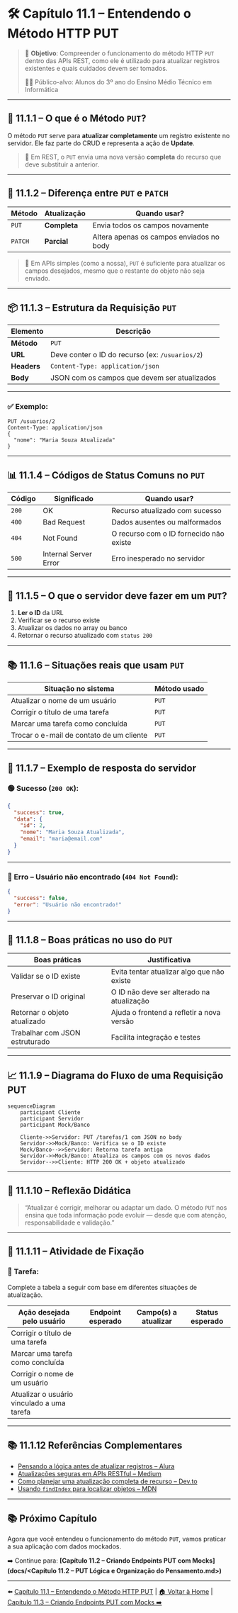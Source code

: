 # 🛠️ Capítulo 11.1 – Entendendo o Método HTTP PUT

> 🎯 **Objetivo**: Compreender o funcionamento do método HTTP `PUT` dentro das APIs REST, como ele é utilizado para atualizar registros existentes e quais cuidados devem ser tomados.
>
> 👨‍🎓 Público-alvo: Alunos do 3º ano do Ensino Médio Técnico em Informática

---

## 🔄 11.1.1 – O que é o Método `PUT`?

O método `PUT` serve para **atualizar completamente** um registro existente no servidor. Ele faz parte do CRUD e representa a ação de **Update**.

> 🧠 Em REST, o `PUT` envia uma nova versão **completa** do recurso que deve substituir a anterior.

---

## 🧰 11.1.2 – Diferença entre `PUT` e `PATCH`

| Método  | Atualização  | Quando usar?                             |
| ------- | ------------ | ---------------------------------------- |
| `PUT`   | **Completa** | Envia todos os campos novamente          |
| `PATCH` | **Parcial**  | Altera apenas os campos enviados no body |

> 🔎 Em APIs simples (como a nossa), `PUT` é suficiente para atualizar os campos desejados, mesmo que o restante do objeto não seja enviado.

---

## 📦 11.1.3 – Estrutura da Requisição `PUT`

| Elemento    | Descrição                                       |
| ----------- | ----------------------------------------------- |
| **Método**  | `PUT`                                           |
| **URL**     | Deve conter o ID do recurso (ex: `/usuarios/2`) |
| **Headers** | `Content-Type: application/json`                |
| **Body**    | JSON com os campos que devem ser atualizados    |

---

### ✅ Exemplo:

```http
PUT /usuarios/2
Content-Type: application/json
{
  "nome": "Maria Souza Atualizada"
}
```

------

## 📊 11.1.4 – Códigos de Status Comuns no `PUT`

| Código | Significado           | Quando usar?                            |
| ------ | --------------------- | --------------------------------------- |
| `200`  | OK                    | Recurso atualizado com sucesso          |
| `400`  | Bad Request           | Dados ausentes ou malformados           |
| `404`  | Not Found             | O recurso com o ID fornecido não existe |
| `500`  | Internal Server Error | Erro inesperado no servidor             |

------

## 🧠 11.1.5 – O que o servidor deve fazer em um `PUT`?

1. **Ler o ID** da URL
2. Verificar se o recurso existe
3. Atualizar os dados no array ou banco
4. Retornar o recurso atualizado com `status 200`

------

## 📚 11.1.6 – Situações reais que usam `PUT`

| Situação no sistema                      | Método usado |
| ---------------------------------------- | ------------ |
| Atualizar o nome de um usuário           | `PUT`        |
| Corrigir o título de uma tarefa          | `PUT`        |
| Marcar uma tarefa como concluída         | `PUT`        |
| Trocar o e-mail de contato de um cliente | `PUT`        |

------

## 🧪 11.1.7 – Exemplo de resposta do servidor

### 🟢 Sucesso (`200 OK`):

```json
{
  "success": true,
  "data": {
    "id": 2,
    "nome": "Maria Souza Atualizada",
    "email": "maria@email.com"
  }
}
```

------

### 🔴 Erro – Usuário não encontrado (`404 Not Found`):

```json
{
  "success": false,
  "error": "Usuário não encontrado!"
}
```

------

## 📘 11.1.8 – Boas práticas no uso do `PUT`

| Boas práticas                  | Justificativa                              |
| ------------------------------ | ------------------------------------------ |
| Validar se o ID existe         | Evita tentar atualizar algo que não existe |
| Preservar o ID original        | O ID não deve ser alterado na atualização  |
| Retornar o objeto atualizado   | Ajuda o frontend a refletir a nova versão  |
| Trabalhar com JSON estruturado | Facilita integração e testes               |

------

## 📈 11.1.9 – Diagrama do Fluxo de uma Requisição PUT

```mermaid
sequenceDiagram
    participant Cliente
    participant Servidor
    participant Mock/Banco

    Cliente->>Servidor: PUT /tarefas/1 com JSON no body
    Servidor->>Mock/Banco: Verifica se o ID existe
    Mock/Banco-->>Servidor: Retorna tarefa antiga
    Servidor->>Mock/Banco: Atualiza os campos com os novos dados
    Servidor-->>Cliente: HTTP 200 OK + objeto atualizado
```

------

## 🧠 11.1.10 – Reflexão Didática

> “Atualizar é corrigir, melhorar ou adaptar um dado. O método `PUT` nos ensina que toda informação pode evoluir — desde que com atenção, responsabilidade e validação.”

------

## 📝 11.1.11 – Atividade de Fixação

### 📌 Tarefa:

Complete a tabela a seguir com base em diferentes situações de atualização.

| Ação desejada pelo usuário                 | Endpoint esperado | Campo(s) a atualizar | Status esperado |
| ------------------------------------------ | ----------------- | -------------------- | --------------- |
| Corrigir o título de uma tarefa            |                   |                      |                 |
| Marcar uma tarefa como concluída           |                   |                      |                 |
| Corrigir o nome de um usuário              |                   |                      |                 |
| Atualizar o usuário vinculado a uma tarefa |                   |                      |                 |

---

## 📚 11.1.12 Referências Complementares

- [Pensando a lógica antes de atualizar registros – Alura](https://cursos.alura.com.br/forum/topico-put-patch-e-delete-125001)
- [Atualizações seguras em APIs RESTful – Medium](https://medium.com/@oieduardorabelo/boas-pr%C3%A1ticas-em-apis-rest-5e0bdc56c7f8)
- [Como planejar uma atualização completa de recurso – Dev.to](https://dev.to/ruanmartinelli/planeje-suas-rotas-rest-com-express-1fa2)
- [Usando `findIndex` para localizar objetos – MDN](https://developer.mozilla.org/pt-BR/docs/Web/JavaScript/Reference/Global_Objects/Array/findIndex)

---

## 📚 Próximo Capítulo

Agora que você entendeu o funcionamento do método `PUT`, vamos praticar a sua aplicação com dados mockados.

➡️ Continue para: **[Capítulo 11.2 – Criando Endpoints PUT com Mocks](docs/<Capítulo 11.2 – PUT Lógica e Organização do Pensamento.md>)**

------

⬅️ [Capítulo 11.1 – Entendendo o Método HTTP PUT](<Capítulo 11.1 – Entendendo o Método HTTP PUT.md>) | [🏠 Voltar à Home](<README.md>) | [Capítulo 11.3 – Criando Endpoints PUT com Mocks ➡️](<Capítulo 11.2 – PUT Lógica e Organização do Pensamento.md>)
